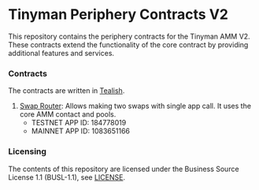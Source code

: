 # Tinyman Periphery Contracts V2

This repository contains the periphery contracts for the Tinyman AMM V2.
These contracts extend the functionality of the core contract by providing additional features and services.

### Contracts
The contracts are written in [Tealish](https://tealish.tinyman.org).

1. [Swap Router](contracts/swap_router): Allows making two swaps with single app call. It uses the core AMM contact and pools.
    - TESTNET APP ID: 184778019
    - MAINNET APP ID: 1083651166

### Licensing

The contents of this repository are licensed under the Business Source License 1.1 (BUSL-1.1), see [LICENSE](LICENSE).
